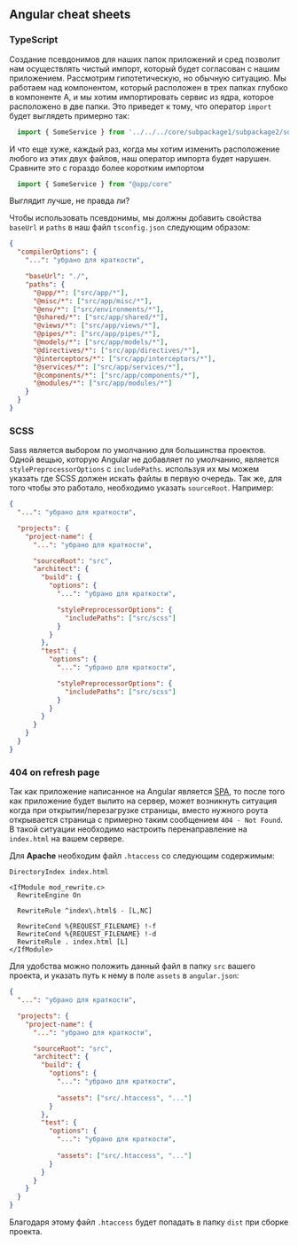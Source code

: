 ## Angular cheat sheets

### TypeScript

Создание псевдонимов для наших папок приложений и сред позволит нам осуществлять чистый импорт,
который будет согласован с нашим приложением. Рассмотрим гипотетическую, но обычную ситуацию.
Мы работаем над компонентом, который расположен в трех папках глубоко в компоненте A, и мы хотим 
импортировать сервис из ядра, которое расположено в две папки. Это приведет к тому, что оператор
`import` будет выглядеть примерно так: 

```typescript
  import { SomeService } from '../../../core/subpackage1/subpackage2/some.service';
```

И что еще хуже, каждый раз, когда мы хотим изменить расположение любого из этих двух файлов, 
наш оператор импорта будет нарушен. Сравните это с гораздо более коротким импортом

```typescript
  import { SomeService } from "@app/core"
```

Выглядит лучше, не правда ли?

Чтобы использовать псевдонимы, мы должны добавить свойства `baseUrl` и `paths` в наш файл
`tsconfig.json` следующим образом:

```json
{
  "compilerOptions": {
    "...": "убрано для краткости",

    "baseUrl": "./",
    "paths": {
      "@app/*": ["src/app/*"],
      "@misc/*": ["src/app/misc/*"],
      "@env/*": ["src/environments/*"],
      "@shared/*": ["src/app/shared/*"],
      "@views/*": ["src/app/views/*"],
      "@pipes/*": ["src/app/pipes/*"],
      "@models/*": ["src/app/models/*"],
      "@directives/*": ["src/app/directives/*"],
      "@interceptors/*": ["src/app/interceptors/*"],
      "@services/*": ["src/app/services/*"],
      "@components/*": ["src/app/components/*"],
      "@modules/*": ["src/app/modules/*"]
    }
  }
}
```

### SCSS

Sass является выбором по умолчанию для большинства проектов.
Одной вещью, которую Angular не добавляет по умолчанию, является `stylePreprocessorOptions` с
`includePaths`. используя их мы можем указать где SCSS должен искать файлы в первую очередь.
Так же, для того чтобы это работало, необходимо указать `sourceRoot`.
Например:
```json
{
  "...": "убрано для краткости",

  "projects": {
    "project-name": {
      "...": "убрано для краткости",

      "sourceRoot": "src",
      "architect": {
        "build": {
          "options": {
            "...": "убрано для краткости",

            "stylePreprocessorOptions": {
              "includePaths": ["src/scss"]
            }
          }
        },
        "test": {
          "options": {
            "...": "убрано для краткости",

            "stylePreprocessorOptions": {
              "includePaths": ["src/scss"]
            }
          }
        }
      }
    }
  }
}
```

###  404 on refresh page

Так как приложение написанное на Angular является [SPA](https://en.wikipedia.org/wiki/Single-page_application), то после того как приложение будет вылито на сервер, может возникнуть ситуация когда 
при открытии/перезагрузке страницы, вместо нужного роута открывается страница с примерно таким сообщением `404 - Not Found`. В такой ситуации
необходимо настроить перенаправление на `index.html` на вашем сервере.

Для **Apache** необходим файл `.htaccess` со следующим содержимым:

```apacheconfig
DirectoryIndex index.html

<IfModule mod_rewrite.c>
  RewriteEngine On

  RewriteRule ^index\.html$ - [L,NC]

  RewriteCond %{REQUEST_FILENAME} !-f
  RewriteCond %{REQUEST_FILENAME} !-d
  RewriteRule . index.html [L]
</IfModule>
```

Для удобства можно положить данный файл в папку `src` вашего проекта, и указать путь к нему в поле `assets` в `angular.json`:

```json
{
  "...": "убрано для краткости",

  "projects": {
    "project-name": {
      "...": "убрано для краткости",

      "sourceRoot": "src",
      "architect": {
        "build": {
          "options": {
            "...": "убрано для краткости",
            
            "assets": ["src/.htaccess", "..."]
          }
        },
        "test": {
          "options": {
            "...": "убрано для краткости",
                                                     
            "assets": ["src/.htaccess", "..."]
          }
        }
      }
    }
  }
}
```

Благодаря этому файл `.htaccess` будет попадать в папку `dist` при сборке проекта.
